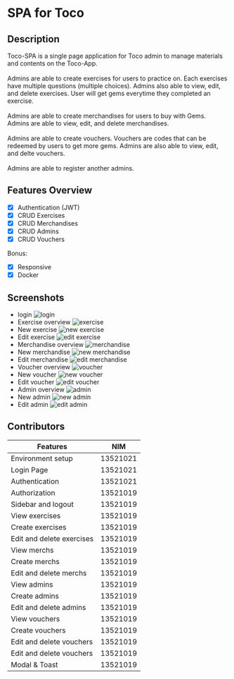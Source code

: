 # SPA for Toco

## Description
Toco-SPA is a single page application for Toco admin to manage materials and contents on the Toco-App. <br/>
<br/> 
Admins are able to create exercises for users to practice on. Each exercises have multiple questions (multiple choices). Admins also able to view, edit, and delete exercises. User will get gems everytime they completed an exercise. <br/>
<br/>
Admins are able to create merchandises for users to buy with Gems. Admins are able to view, edit, and delete merchandises. <br/>
<br/>
Admins are able to create vouchers. Vouchers are codes that can be redeemed by users to get more gems. Admins are also able to view, edit, and delte vouchers. <br/>
<br/>
Admins are able to register another admins.

## Features Overview
  - [x] Authentication (JWT)
  - [x] CRUD Exercises
  - [x] CRUD Merchandises
  - [x] CRUD Admins
  - [x] CRUD Vouchers

  Bonus:
  - [x] Responsive
  - [x] Docker

## Screenshots
- login
 ![login](img/login.png)
- Exercise overview
  ![exercise](img/exercise.png)
- New exercise
  ![new exercise](img/newExercise.png)
- Edit exercise
  ![edit exercise](img/editExercise.png)
- Merchandise overview
  ![merchandise](img/merch.png)
- New merchandise
  ![new merchandise](img/newMerch.png)
- Edit merchandise
  ![edit merchandise](img/editMerch.png)
- Voucher overview
  ![voucher](img/voucher.png)
- New voucher
  ![new voucher](img/newVoucher.png)
- Edit voucher
  ![edit voucher](img/editVoucher.png)
- Admin overview
  ![admin](img/admin.png)
- New admin
  ![new admin](img/newAdmin.png)
- Edit admin
  ![edit admin](img/editAdmin.png)

## Contributors
| Features                 | NIM      |
| ------------------------ | -------- |
| Environment setup        |  13521021|
| Login Page               |  13521021|
| Authentication           |  13521021|
| Authorization            |  13521019|
| Sidebar and logout       |  13521019|
| View exercises           |  13521019|
| Create exercises         |  13521019|
| Edit and delete exercises|  13521019|
| View merchs              |  13521019|
| Create merchs            |  13521019|
| Edit and delete merchs   |  13521019|
| View admins              |  13521019|
| Create admins            |  13521019|
| Edit and delete admins   |  13521019|
| View vouchers            |  13521019|
| Create vouchers          |  13521019|
| Edit and delete vouchers |  13521019|
| Edit and delete vouchers |  13521019|
| Modal & Toast            |  13521019|